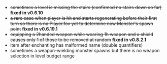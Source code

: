 * ~~sometimes a level is missing the stairs (confirmed no stairs down so far)~~ **fixed in v0.6.10**
* ~~a rare case when player is hit and starts regenerating before their first turn so there is no Player.fov yet to determine new Monster's spawn point~~ **fixed in v0.6.19.1**
* ~~equipping a 2handed weapon while wearing 1h weapon and a shield causes only 1 of those to be removed at random~~ **fixed in v0.8.2.1**
* item after enchanting has malformed name (double quantifiers)
* sometimes a weapon-wielding monster spawns but there is no weapon selection in level budget range
